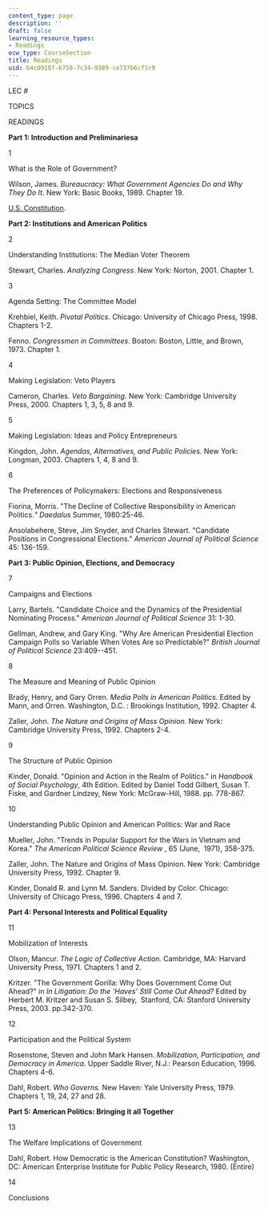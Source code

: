 ```yaml
---
content_type: page
description: ''
draft: false
learning_resource_types:
- Readings
ocw_type: CourseSection
title: Readings
uid: b4c0918f-b758-7c34-9389-ce737b6cf1c9
---
```

LEC #

TOPICS

READINGS

**Part 1: Introduction and Preliminariesa**

1

What is the Role of Government?

Wilson, James. *Bureaucracy: What Government Agencies Do and Why They Do It*. New York: Basic Books, 1989. Chapter 19.

[U.S. Constitution](http://www.usconstitution.net/).

**Part 2: Institutions and American Politics**

2

Understanding Institutions: The Median Voter Theorem

Stewart, Charles. *Analyzing Congress*. New York: Norton, 2001. Chapter 1.

3

Agenda Setting: The Committee Model

Krehbiel, Keith. *Pivotal Politics*. Chicago: University of Chicago Press, 1998. Chapters 1-2.

Fenno. *Congressmen in Committees*. Boston: Boston, Little, and Brown, 1973. Chapter 1.

4

Making Legislation: Veto Players

Cameron, Charles. *Veto Bargaining*. New York: Cambridge University Press, 2000. Chapters 1, 3, 5, 8 and 9.

5

Making Legislation: Ideas and Policy Entrepreneurs

Kingdon, John. *Agendas, Alternatives, and Public Policies.* New York: Longman, 2003. Chapters 1, 4, 8 and 9.

6

The Preferences of Policymakers: Elections and Responsiveness

Fiorina, Morris. "The Decline of Collective Responsibility in American Politics.*" Daedalus* Summer, 1980:25-46.

Ansolabehere, Steve, Jim Snyder, and Charles Stewart. "Candidate Positions in Congressional Elections." *American Journal of Political Science* 45: 136-159.

**Part 3: Public Opinion, Elections, and Democracy**

7

Campaigns and Elections

Larry, Bartels. "Candidate Choice and the Dynamics of the Presidential Nominating Process." *American Journal of Political Science* 31: 1-30.

Gellman, Andrew, and Gary King. "Why Are American Presidential Election Campaign Polls so Variable When Votes Are so Predictable?" *British Journal of Political Science* 23:409--451.

8

The Measure and Meaning of Public Opinion

Brady, Henry, and Gary Orren. *Media Polls in American Politics*. Edited by Mann, and Orren. Washington, D.C. : Brookings Institution, 1992. Chapter 4.

Zaller, John. *The Nature and Origins of Mass Opinion.* New York: Cambridge University Press, 1992. Chapters 2-4.

9

The Structure of Public Opinion

Kinder, Donald. "Opinion and Action in the Realm of Politics." in *Handbook of Social Psychology*, 4th Edition. Edited by Daniel Todd Gilbert, Susan T. Fiske, and Gardner Lindzey, New York: McGraw-Hill, 1988. pp. 778-867.

10

Understanding Public Opinion and American Politics: War and Race

Mueller, John. "Trends in Popular Support for the Wars in Vietnam and Korea." *The American Political Science Review* , 65 (June,  1971), 358-375.

Zaller, John. The Nature and Origins of Mass Opinion. New York: Cambridge University Press, 1992. Chapter 9.

Kinder, Donald R. and Lynn M. Sanders. Divided by Color. Chicago: University of Chicago Press, 1996. Chapters 4 and 7.

**Part 4: Personal Interests and Political Equality**

11

Mobilization of Interests

Olson, Mancur. *The Logic of Collective Action.* Cambridge, MA: Harvard University Press, 1971. Chapters 1 and 2.

Kritzer. "The Government Gorilla: Why Does Government Come Out Ahead?" in *In Litigation: Do the 'Haves' Still Come Out Ahead?* Edited by Herbert M. Kritzer and Susan S. Silbey,  Stanford, CA: Stanford University Press, 2003. pp.342-370.

12

Participation and the Political System

Rosenstone, Steven and John Mark Hansen. *Mobilization, Participation, and Democracy in America.* Upper Saddle River, N.J.: Pearson Education, 1996. Chapters 4-6.

Dahl, Robert. *Who Governs.* New Haven: Yale University Press, 1979. Chapters 1, 19, 24, 27 and 28.

**Part 5: American Politics: Bringing it all Together**

13

The Welfare Implications of Government

Dahl, Robert. How Democratic is the American Constitution? Washington, DC: American Enterprise Institute for Public Policy Research, 1980. (Entire)

14

Conclusions